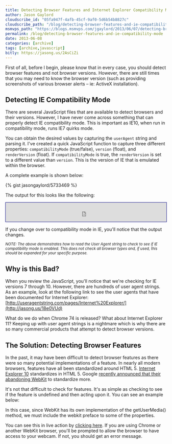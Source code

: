 ```yaml
---
title: Detecting Browser Features and Internet Explorer Compatibility Mode
author: Jason Gaylord
cloudscribe_id: "05fa947f-4afb-45cf-9af0-5d6b54b8827c"
cloudscribe_path: "/blog/detecting-browser-features-and-ie-compatibility-mode"
msmvps_path: "https://blogs.msmvps.com/jgaylord/2013/06/07/detecting-browser-features-and-internet-explorer-compatibility-mode/"
permalink: /blog/detecting-browser-features-and-ie-compatibility-mode
date: 2013-06-08
categories: [archive]
tags: [archive,javascript]
bitly: https://jasong.us/2AsCiZi
---
```


First of all, before I begin, please know that in every case, you should detect browser features and not browser versions. However, there are still times that you may need to know the browser version (such as providing screenshots of various browser alerts – ie: ActiveX installation).

## Detecting IE Compatibility Mode
There are several JavaScript files that are available to detect browsers and their versions. However, I have never come across something that can properly detect IE compatibility mode. This is important as IE10, when run in compatibility mode, runs IE7 quirks mode. 

You can obtain the desired values by capturing the `userAgent` string and parsing it. I've created a quick JavaScript function to capture three different properties: `compatibilityMode` (true/false), `version` (float), and `renderVersion` (float). If `compatibilityMode` is true, the `renderVersion` is set to a different value than `version`. This is the version of IE that is emulated within the browser.

A complete example is shown below:

{% gist jasongaylord/5733469 %}

The output for this looks like the following:
<iframe src="http://jasongaylord.com/Media/Default/Post-Downloads/IECompatMode/ieCompatModeTest.html" style="border: 1px solid navy; border-image: none; width: 100%; height: 60px;"></iframe> 

If you change over to compatibility mode in IE, you'll notice that the output changes.

*<small>NOTE: The above demonstrates how to read the User Agent string to check to see if IE compatibility mode is enabled. This does not check all browser types and, if used, this should be expanded for your specific purpose.</small>*

## Why is this Bad?
When you review the JavaScript, you'll notice that we're checking for IE versions 7 through 10. However, there are hundreds of user agent strings. As an example, look at the following link to see the user agents that have been documented for Internet Explorer: [http://useragentstring.com/pages/Internet%20Explorer/](http://jasong.us/18e0VUd)

What do we do when Chrome 74 is released? What about Internet Explorer 11? Keeping up with user agent strings is a nightmare which is why there are so many commercial products that attempt to detect browser versions.

## The Solution: Detecting Browser Features
In the past, it may have been difficult to detect browser features as there were so many potential implementations of a feature. In nearly all modern browsers, features have all been standardized around HTML 5. [Internet Explorer 10](http://jasong.us/18e1FIW) standardizes in HTML 5. Google [recently announced that their abandoning WebKit](http://jasong.us/13MvMkq) to standardize more.

It's not that difficult to check for features. It's as simple as checking to see if the feature is undefined and then acting upon it. You can see an example below:

In this case, since WebKit has its own implementation of the getUserMedia() method, we must include the webkit preface to some of the properties.

You can see this in live action by [clicking here](http://jasong.us/13MwxtO). If you are using Chrome or another WebKit browser, you'll be prompted to allow the browser to have access to your webcam. If not, you should get an error message.